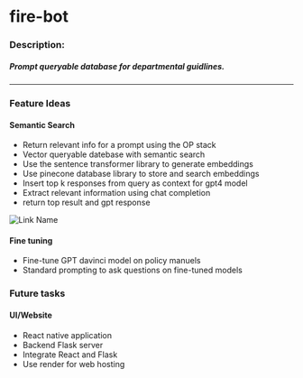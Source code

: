 # fire-bot

### Description:
##### Prompt queryable database for departmental guidlines. 

------------

### Feature Ideas

#### Semantic Search
- Return relevant info for a prompt using the OP stack
- Vector queryable datebase with semantic search
- Use the sentence transformer library to generate embeddings
- Use pinecone database library to store and search embeddings
- Insert top k responses from query as context for gpt4 model
- Extract relevant information using chat completion
- return top result and gpt response

![Link Name](https://alphasec.io/content/images/2023/05/image-1.png)  


#### Fine tuning
- Fine-tune GPT davinci model on policy manuels
- Standard prompting to ask questions on fine-tuned models

### Future tasks

#### UI/Website
- React native application
- Backend Flask server
- Integrate React and Flask
- Use render for web hosting


